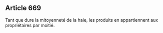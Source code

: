 Article 669
----
Tant que dure la mitoyenneté de la haie, les produits en appartiennent aux
propriétaires par moitié.
